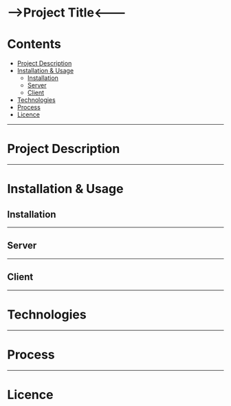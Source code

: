 # -->Project Title<---


Contents
=======================
* [Project Description](#project-description)
* [Installation & Usage](#installation--usage)
    * [Installation](#installation)
    * [Server](#server)
    * [Client](#client)
* [Technologies](#technologies)
* [Process](#process)
* [Licence](#licence)


--------

# Project Description

-----

# Installation & Usage

## Installation

--------

## Server


--------

## Client

--------

# Technologies

--------

# Process

--------

# Licence
